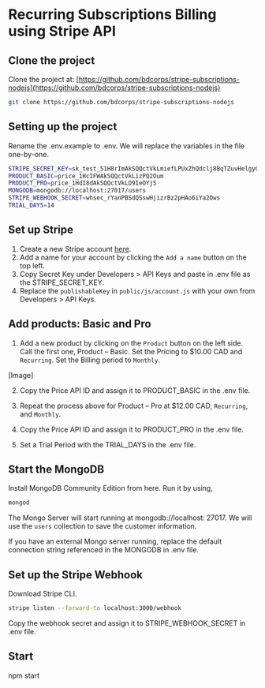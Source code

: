 # Recurring Subscriptions Billing using Stripe API

## Clone the project

Clone the project at: [https://github.com/bdcorps/stripe-subscriptions-nodejs](https://github.com/bdcorps/stripe-subscriptions-nodejs)

```bash
git clone https://github.com/bdcorps/stripe-subscriptions-nodejs
```

## Setting up the project

Rename the .env.example to .env. We will replace the variables in the file one-by-one.

```bash
STRIPE_SECRET_KEY=sk_test_51H8rImAkSQQctVkLmiefLPUxZhQdclj8BqTZuvHelgyQWum4COBNcIYP8viiH5dFBrEhM69Yt7Tc0hj8o26k9Pbs00tIYJkZvS
PRODUCT_BASIC=price_1HcIFWAkSQQctVkLizPQ2Oum
PRODUCT_PRO=price_1HdI8dAkSQQctVkLD9IeOYjS
MONGODB=mongodb://localhost:27017/users
STRIPE_WEBHOOK_SECRET=whsec_rYanPBSdQSswHjizrBz2pHAo6iYa2Ows
TRIAL_DAYS=14
```

## Set up Stripe

1. Create a new Stripe account [here](https://dashboard.stripe.com/register).
2. Add a name for your account by clicking the `Add a name` button on the top left.
3. Copy Secret Key under Developers > API Keys and paste in .env file as the STRIPE_SECRET_KEY.
4. Replace the `publishableKey` in `public/js/account.js` with your own from Developers > API Keys.

## Add products: Basic and Pro

1. Add a new product by clicking on the `Product` button on the left side. Call the first one, Product – Basic. Set the Pricing to $10.00 CAD and `Recurring`. Set the Billing period to `Monthly`.

[Image]

2. Copy the Price API ID and assign it to PRODUCT_BASIC in the .env file.

3. Repeat the process above for Product – Pro at $12.00 CAD, `Recurring`, and `Monthly`.

4. Copy the Price API ID and assign it to PRODUCT_PRO in the .env file.

5. Set a Trial Period with the TRIAL_DAYS in the .env file.

## Start the MongoDB

Install MongoDB Community Edition from here. Run it by using,

```bash
mongod
```

The Mongo Server will start running at mongodb://localhost: 27017. We will use the `users` collection to save the customer information.

If you have an external Mongo server running, replace the default connection string referenced in the MONGODB in .env file.

## Set up the Stripe Webhook

Download Stripe CLI.

<!-- Go first to the path where stripe is installed. -->
```bash
stripe listen --forward-to localhost:3000/webhook
```

Copy the webhook secret and assign it to STRIPE_WEBHOOK_SECRET in .env file.

## Start

npm start
